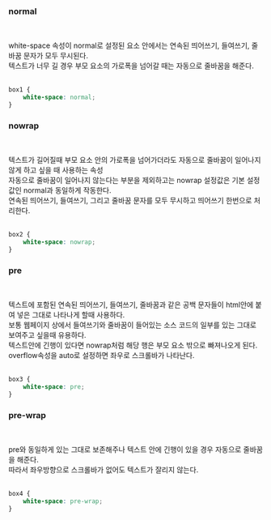 

### **normal**
<br>

white-space 속성이 normal로 설정된 요소 안에서는 연속된 띄어쓰기, 들여쓰기, 줄바꿈 문자가 모두 무시된다.<br>
텍스트가 너무 길 경우 부모 요소의 가로폭을 넘어갈 때는 자동으로 줄바꿈을 해준다.<br><br>
```css
box1 {
    white-space: normal;
}
```


### **nowrap**
<br>

텍스트가 길어질때 부모 요소 안의 가로폭을 넘어가더라도 자동으로 줄바꿈이 일어나지 않게 하고 싶을 때 사용하는 속성<br>
자동으로 줄바꿈이 일어나지 않는다는 부분을 제외하고는 nowrap 설정값은 기본 설정값인 normal과 동일하게 작동한다. <br>
연속된 띄어쓰기, 들여쓰기, 그리고 줄바꿈 문자를 모두 무시하고 띄어쓰기 한번으로 처리한다. <br><br>
```css
box2 {
    white-space: nowrap;
}
```

### **pre**
<br>

텍스트에 포함된 연속된 띄어쓰기, 들여쓰기, 줄바꿈과 같은 공백 문자들이 html안에 붙여 넣은 그대로 나타나게 할때 사용하다.<br>
보통 웹페이지 상에서 들여쓰기와 줄바꿈이 들어있는 소스 코드의 일부를 있는 그대로 보여주고 싶을때 유용하다.<br>
텍스트안에 긴행이 있다면 nowrap처럼 해당 행은 부모 요소 밖으로 빠져나오게 된다. overflow속성을 auto로 설정하면 좌우로 스크롤바가 나타난다.  <br><br>
```css
box3 {
    white-space: pre;
}
```

### **pre-wrap**
<br>

pre와 동일하게 있는 그대로 보존해주나 텍스트 안에 긴행이 있을 경우 자동으로 줄바꿈을 해준다.<br>
따라서 좌우방향으로 스크롤바가 없어도 텍스트가 잘리지 않는다.<br><br>
```css
box4 {
    white-space: pre-wrap;
}
```
